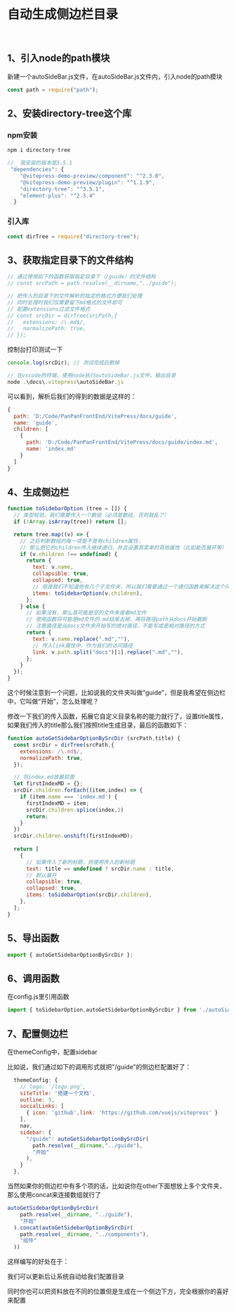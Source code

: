 # 自动生成侧边栏目录



<br>

  <el-alert title="资源来自： https://blog.csdn.net/weixin_46463785/article/details/128592038" type="info" show-icon />



## 1、引入node的path模块

新建一个autoSideBar.js文件，在autoSideBar.js文件内，引入node的path模块

```js
const path = require("path");
```



## 2、安装directory-tree这个库

### npm安装

```js
npm i directory-tree
```

```js
//  我安装的版本是3.5.1
 "dependencies": {
    "@vitepress-demo-preview/component": "^2.3.0",
    "@vitepress-demo-preview/plugin": "^1.1.9",
    "directory-tree": "^3.5.1",
    "element-plus": "^2.3.4"
  }
```

### 引入库

```js
const dirTree = require("directory-tree");
```



## 3、获取指定目录下的文件结构

```js
// 通过使用如下的函数获取指定目录下（/guide）的文件结构
// const srcPath = path.resolve(__dirname,"../guide");

// 把传入的目录下的文件解析的指定的格式方便我们处理
// 同时处理时我们仅需要留下md格式的文件即可
// 配置extensions过滤文件格式
// const srcDir = dirTree(srcPath,{
//   extensions: /\.md$/,
//   normalizePath: true,
// });
```


 <el-alert
    title="以上代码最终要注释掉"
    type="error"
    description="在下面的autoGetSidebarOptionBySrcDir 函数里面，重新获取指定目录下的文件结构，并且进行了优化（将index.md放最前面）"
    show-icon
  />


控制台打印测试一下

```js
console.log(srcDir); // 测试完成后删掉
```

```js
// 在vscode的终端，使用node执行autoSideBar.js文件，输出目录
node .\docs\.vitepress\autoSideBar.js 
```

可以看到，解析后我们的得到的数据是这样的：

```js
{
  path: 'D:/Code/PanPanFrontEnd/VitePress/docs/guide',
  name: 'guide',
  children: [
    {
      path: 'D:/Code/PanPanFrontEnd/VitePress/docs/guide/index.md',
      name: 'index.md'
    }
  ]
}
```



## 4、生成侧边栏

```js
function toSidebarOption (tree = []) {
  // 类型校验，我们需要传入一个数组（必须是数组，否则就乱了）
  if (!Array.isArray(tree)) return [];

  return tree.map((v) => {
    // 之后判断数组的每一项是不是有children属性，
    // 那么把它的children传入继续递归，并且设置其菜单的其他属性（比如能否展开等）
    if (v.children !== undefined) {
      return {
        text: v.name,
        collapsible: true,
        collapsed: true,
        // 但是我们不知道他有几个子文件夹，所以我们需要通过一个递归函数来解决这个问题
        items: toSidebarOption(v.children),
      };
    } else {
      // 如果没有，那么其可能是空的文件夹或者md文件
      // 使用函数将可能是md文件的.md结尾去掉，再将路径path从docs开始截断
      // 注意路径是从docs文件夹开始写的绝对路径，不能写成是相对路径的方式
      return {
        text: v.name.replace(".md",""),
        // 传入link属性中，作为我们的访问路径
        link: v.path.split("docs")[1].replace(".md",""),
      };
    }
  });
}
```

这个时候注意到一个问题，比如说我的文件夹叫做“guide”，但是我希望在侧边栏中，它叫做“开始”，怎么处理呢？

修改一下我们的传入函数，拓展它自定义目录名称的能力就行了，设置title属性，如果我们传入的title那么我们按照title生成目录，最后的函数如下：

```js
function autoGetSidebarOptionBySrcDir (srcPath,title) {
  const srcDir = dirTree(srcPath,{
    extensions: /\.md$/,
    normalizePath: true,
  });

  // 将index.md放最前面
  let firstIndexMD = {};
  srcDir.children.forEach((item,index) => {
    if (item.name === 'index.md') {
      firstIndexMD = item;
      srcDir.children.splice(index,1)
      return;
    }
  })
  srcDir.children.unshift(firstIndexMD);
    
  return [
    {
      // 如果传入了新的标题，则使用传入的新标题
      text: title == undefined ? srcDir.name : title,
      // 默认展开
      collapsible: true,
      collapsed: true,
      items: toSidebarOption(srcDir.children),
    },
  ];
}
```



## 5、导出函数

```js
export { autoGetSidebarOptionBySrcDir };
```



## 6、调用函数

在config.js里引用函数

```js
import { toSidebarOption,autoGetSidebarOptionBySrcDir } from './autoSideBar'
```



## 7、配置侧边栏

在themeConfig中，配置sidebar

比如说，我们通过如下的调用形式就把"/guide"的侧边栏配置好了：

```js
  themeConfig: {
    // logo: '/logo.png',
    siteTitle: '搭建一个文档',
    outline: 3,
    socialLinks: [
      { icon: 'github',link: 'https://github.com/vuejs/vitepress' }
    ],
    nav,
    sidebar: {
      "/guide": autoGetSidebarOptionBySrcDir(
        path.resolve(__dirname,"../guide"),
        "开始"
      ),
    }
  },
```

当然如果你的侧边栏中有多个项的话，比如说你在other下面想放上多个文件夹，那么使用concat来连接数组就行了

```js
autoGetSidebarOptionBySrcDir(
    path.resolve(__dirname, "../guide"),
    "开始"
  ).concat(autoGetSidebarOptionBySrcDir(
    path.resolve(__dirname, "../components"),
    "组件"
  ))
```



这样编写的好处在于：

我们可以更新后让系统自动给我们配置目录

同时你也可以把资料放在不同的位置但是生成在一个侧边下方，完全根据你的喜好来配置

